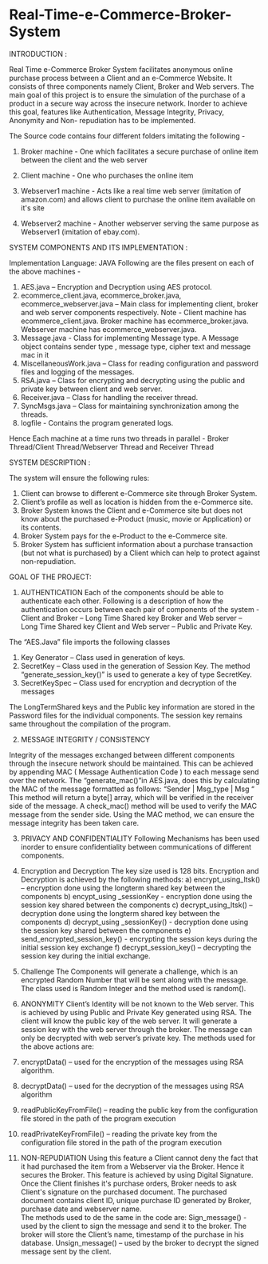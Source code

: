 # Real-Time-e-Commerce-Broker-System

INTRODUCTION :

Real Time e-Commerce Broker System facilitates anonymous online purchase process between a Client and an e-Commerce Website.
It consists of three components namely Client, Broker and Web servers. The main goal of this project is to ensure the simulation of the purchase of a product in a secure way across the insecure network. Inorder to achieve this goal, features like Authentication, Message Integrity, Privacy, Anonymity and  Non- repudiation has to be implemented.

The Source code contains four different folders imitating the following -

1. Broker machine - One which facilitates a secure purchase of online item between the client and the web server

2. Client machine  - One who purchases the online item
3. Webserver1 machine - Acts like a real time web server (imitation of amazon.com) and allows client to purchase the online item available on it's site
4. Webserver2 machine - Another webserver serving the same purpose as Webserver1 (imitation of ebay.com).

SYSTEM COMPONENTS AND ITS IMPLEMENTATION :

Implementation Language: JAVA
Following are the files present on each of the above machines -
1)	AES.java – Encryption and Decryption using AES protocol.
2)	ecommerce_client.java, ecommerce_broker.java, ecommerce_webserver.java – Main class for implementing client, broker and web server components respectively.
    Note - Client machine has ecommerce_client.java. Broker machine has ecommerce_broker.java. Webserver machine has ecommerce_webserver.java. 
3)	Message.java - Class for implementing Message type. A Message object contains sender type , message type, cipher text and  message mac in it
4)	MiscellaneousWork.java – Class for reading configuration and password files and logging of the messages.
5)	RSA.java – Class for encrypting and decrypting using the public and private key between client and web server.
6)	Receiver.java – Class for handling the receiver thread.
7)	SyncMsgs.java – Class for maintaining synchronization among the threads.
8)  logfile - Contains the program generated logs.

Hence Each machine at a time runs two threads in parallel - Broker Thread/Client Thread/Webserver Thread and Receiver Thread

SYSTEM DESCRIPTION :

The system will ensure the following rules:
1. Client can browse to different e-Commerce site through Broker System.
2. Client’s profile as well as location is hidden from the e-Commerce site.
3. Broker System knows the Client and e-Commerce site but does not know about the purchased e-Product (music, movie or Application) or its contents.
4. Broker System pays for the e-Product to the e-Commerce site.
5. Broker System has sufficient information about a purchase transaction (but not what is purchased) by a Client which can help to protect against non-repudiation.

GOAL OF THE PROJECT:

1)	AUTHENTICATION
Each of the components should be able to authenticate each other. Following is a description of how the authentication occurs between each pair of components of the system -
Client and Broker – Long Time Shared key
Broker and Web server – Long Time Shared key
Client and Web server – Public and Private Key.

The “AES.Java” file imports the following classes 
1)	Key Generator – Class used in generation of keys.
2)	SecretKey – Class used in the generation of Session Key. The method “generate_session_key()” is used to generate a key of type SecretKey.
3)	SecretKeySpec – Class used for encryption and decryption of the messages

The LongTermShared keys and the Public key information are stored in the Password files for the individual components. The session key remains same throughout the compilation of the program.

2)  MESSAGE INTEGRITY / CONSISTENCY

Integrity of the messages exchanged between different components through the insecure network should be maintained.
This can be achieved by appending MAC ( Message Authentication Code )  to each message send over the network. The “generate_mac()”in  AES.java, does this by calculating the MAC of the message formatted as follows:
“Sender | Msg_type | Msg “ This method will return a byte[] array, which will be verified in the receiver side of the message.
A check_mac() method will be used to verify the MAC message from the sender side. Using the MAC method, we can ensure the message integrity has been taken care. 

3)  PRIVACY AND CONFIDENTIALITY 
Following Mechanisms has been used inorder to ensure confidentiality between communications of different components. 

1)	Encryption and Decryption
The key size used is 128 bits. Encryption and Decryption is achieved by the following methods: 
a)	encrypt_using_ltsk() – encryption done using the longterm shared key between the components
b)	encypt_using _sessionKey  - encryption done using the session key shared between the components
c)	decrypt_using_ltsk() – decryption done using the longterm shared key between the components
d)	decrypt_using _sessionKey()  - decryption done using the session key shared between the components
e)	send_encrypted_session_key()  -  encrypting the session keys during the initial session key exchange
f)	decrypt_session_key() – decrypting the session key during the initial exchange.

2)	Challenge
The Components will generate a challenge, which is an encrypted Random Number that will be sent along with the message. The class used is Random Integer and the method used is random().

4)	 ANONYMITY
Client’s Identity will be not known to the Web server. This is achieved by using Public and Private Key generated using RSA.
The client will know the public key of the web server. It will generate a session key with the web server through the broker. The message can only be decrypted with web server’s private key.
The methods used for the above actions are:
1)	encryptData() – used for the encryption of the messages using RSA algorithm.
2)	decryptData() – used for the decryption of the messages using RSA algorithm
3)	readPublicKeyFromFile() – reading the public key from the configuration file stored in the path of the program execution
4)	readPrivateKeyFromFile() – reading the private key from the configuration file stored in the path of the program execution


5)  NON-REPUDIATION
Using this feature a Client cannot deny the fact that it had purchased the item from a Webserver via the Broker. Hence it secures the Broker. 
This feature is achieved by using Digital Signature. Once the Client finishes it's purchase orders, Broker needs to ask Client's signature on the purchased document. The purchased document contains client ID, unique purchase ID generated by Broker, purchase date and webserver name.  
The methods used  to de the same in the code are:
Sign_message() -  used by the client to sign the message and send it to the broker. The broker will store the Client’s name, timestamp of the purchase in his database.
Unsign_message() –  used by the broker to decrypt the  signed message sent by the client.





